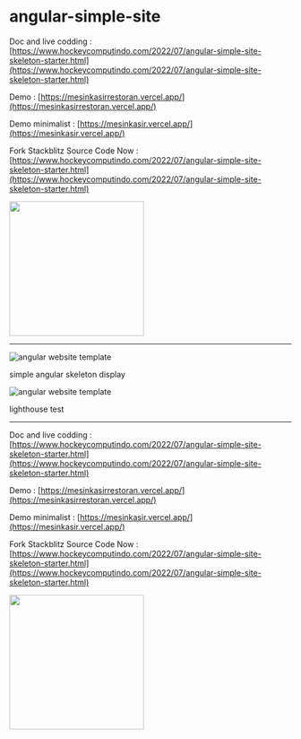 # angular-simple-site

Doc and live codding : [https://www.hockeycomputindo.com/2022/07/angular-simple-site-skeleton-starter.html](https://www.hockeycomputindo.com/2022/07/angular-simple-site-skeleton-starter.html)

Demo : [https://mesinkasirrestoran.vercel.app/](https://mesinkasirrestoran.vercel.app/)

Demo minimalist : [https://mesinkasir.vercel.app/](https://mesinkasir.vercel.app/)

Fork Stackblitz Source Code Now : [https://www.hockeycomputindo.com/2022/07/angular-simple-site-skeleton-starter.html](https://www.hockeycomputindo.com/2022/07/angular-simple-site-skeleton-starter.html)

<a href="https://www.buymeacoffee.com/axcora"><img width="240" src="https://blogger.googleusercontent.com/img/b/R29vZ2xl/AVvXsEgIA9HMwkK8kr7uRwVNxnhXsLQsJHxQQYVSzqCAaK58OpJOiTlzbIX7eEwS_VpJ3oEG-xrmVEl2WKqGvB_o-KjyBGTbbjFHM_bN2Jce9g3FTnt2ZJViwcvB9DHPOKPEMCl7jTQRVWKPw_ETloH7_CK8Xr09SSNNx22xnfGjViwdEsGtR-yGrLmr-JUGHA/s1090/bmc-button.png"/></a>

---

![angular website template](https://blogger.googleusercontent.com/img/b/R29vZ2xl/AVvXsEhwXzuvYpHExjYRYuAnZ32r7JIz3Ixszt3lTDVHmFhFYnF2zB5zfYdfMpBA3vnvN_4yaYEH4goAIzM02K65RPr_O3opnQWI_0rDheIB9ChtkCvjEFGJWyYRBZTS-49wD8yJlLr4X2ZwnFsJml_vHJ19vGJ_TjHe7koeqUMiTEnCm3Xu1UxYwbxG72WIaA/s988/sveltekit%20web%20template%20seo.png)

simple angular skeleton display

![angular website template](https://blogger.googleusercontent.com/img/b/R29vZ2xl/AVvXsEgehFz4IF4rNTzstfRCkDsq8xfyBXWE9nrmgnJi_EIzBfxMu0ZhQQLWUbhADUrEAMconswpS-XL98XqVnP9odFjz1WqJ9V0cD7PyrKlmj0bXw2yTHvaVdodnVuo8N3mwMBWfTo3L4_i-MtIBbKGq1t_CJlAVETt_cHiqBW3ILGvPReGTpZEr4u22kD-pA/s1349/angular%20seo.png)

lighthouse test

---

Doc and live codding : [https://www.hockeycomputindo.com/2022/07/angular-simple-site-skeleton-starter.html](https://www.hockeycomputindo.com/2022/07/angular-simple-site-skeleton-starter.html)

Demo : [https://mesinkasirrestoran.vercel.app/](https://mesinkasirrestoran.vercel.app/)

Demo minimalist : [https://mesinkasir.vercel.app/](https://mesinkasir.vercel.app/)

Fork Stackblitz Source Code Now : [https://www.hockeycomputindo.com/2022/07/angular-simple-site-skeleton-starter.html](https://www.hockeycomputindo.com/2022/07/angular-simple-site-skeleton-starter.html)

<a href="https://www.buymeacoffee.com/axcora"><img width="240" src="https://blogger.googleusercontent.com/img/b/R29vZ2xl/AVvXsEgIA9HMwkK8kr7uRwVNxnhXsLQsJHxQQYVSzqCAaK58OpJOiTlzbIX7eEwS_VpJ3oEG-xrmVEl2WKqGvB_o-KjyBGTbbjFHM_bN2Jce9g3FTnt2ZJViwcvB9DHPOKPEMCl7jTQRVWKPw_ETloH7_CK8Xr09SSNNx22xnfGjViwdEsGtR-yGrLmr-JUGHA/s1090/bmc-button.png"/></a>
